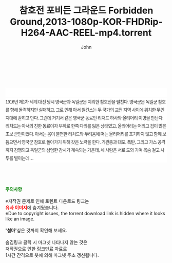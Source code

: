 ﻿---
layout: post
title:  "참호전 포비든 그라운드 Forbidden Ground,2013-1080p-KOR-FHDRip-H264-AAC-REEL-mp4.torrent"
author: John
categories: [ 영화 ]
tags: [  ]
image:  
description: "참호전 포비든 그라운드 Forbidden Ground,2013-1080p-KOR-FHDRip-H264-AAC-REEL-mp4 torrent 정보 공유"
toc: true
toc_sticky: true
---

<br>
<div class="view-img">
<a class="view_image" href="https://torrentmobile60.com/bbs/view_image.php?fn=%2Fdata%2Ffile%2Fmovie%2F3735182707_rEgnPT17_913bf58dcd68cf4c82d44067f3c2772019e98a3f.jpg" target="_blank"><img alt="" class="img-tag" content="https://torrentmobile60.com/data/file/movie/3735182707_rEgnPT17_913bf58dcd68cf4c82d44067f3c2772019e98a3f.jpg" itemprop="image" src="https://torrentmobile60.com/data/file/movie/3735182707_rEgnPT17_913bf58dcd68cf4c82d44067f3c2772019e98a3f.jpg"/></a><a class="view_image" href="https://torrentmobile60.com/bbs/view_image.php?fn=%2Fdata%2Ffile%2Fmovie%2F3735182707_pqXu6s34_541733f72fb38f4440dda0f43a2b83ec232154b9.jpg" target="_blank"><img alt="" class="img-tag" content="https://torrentmobile60.com/data/file/movie/3735182707_pqXu6s34_541733f72fb38f4440dda0f43a2b83ec232154b9.jpg" itemprop="image" src="https://torrentmobile60.com/data/file/movie/3735182707_pqXu6s34_541733f72fb38f4440dda0f43a2b83ec232154b9.jpg"/></a></div><div class="view-content" itemprop="description">
<p><br/></p><div class="title_area" style="margin:0px 0px 9px;padding:0px;list-style:none;font-size:12px;font-family:'나눔고딕', NanumGothic, '돋움', Dotum, Helvetica, 'AppleSDGothicNeo-Medium', AppleGothic, sans-serif;height:30px;float:none;background-color:rgb(255,255,255);"><h4 class="h_story" style="margin:5px 10px 0px 0px;padding:0px;list-style:none;font-size:12px;font-family:'돋움', sans-serif;height:18px;width:49px;background:url(&quot;https://ssl.pstatic.net/static/movie/2020/10/h_tx_sp5.png&quot;) no-repeat 0px -17px;float:left;"><strong class="blind" style="margin:0px;padding:0px;list-style:none;font-size:0px;font-family:inherit;color:inherit;width:1px;height:1px;line-height:0;">줄거리</strong></h4></div><p class="con_tx" style="margin-top:-7px;margin-bottom:-6px;list-style:none;font-size:14px;font-family:'나눔고딕', NanumGothic, '돋움', Dotum, Helvetica, 'AppleSDGothicNeo-Medium', AppleGothic, sans-serif;color:rgb(51,51,51);background-image:url(&quot;https://ssl.pstatic.net/static/movie/2014/01/blank.gif&quot;);letter-spacing:-1px;line-height:25px;background-color:rgb(255,255,255);">1916년 제1차 세계 대전 당시 영국군과 독일군은 지리한 참호전을 펼친다. 영국군은 독일군 참호를 향해 돌격하지만 실패하고, 그로 인해 아서 윌킨스는 두 국가의 교전 지역 사이에 위치한 무인 지대에 갇히고 만다. 그런데 거기서 같은 영국군 동료인 리처드 하사와 올리어리 이병을 만난다. 리처드는 아서의 친한 동료이자 부하로 한쪽 다리를 잃은 상태였고, 올리어리는 어리고 겁이 많은 초보 군인이었다. 아서는 몸이 불편한 리처드와 두려움에 떠는 올리어리를 포기하지 않고 함께 보듬으면서 영국군 참호로 돌아가기 위해 갖은 노력을 한다. 기관총과 대포, 폭탄, 그리고 가스 공격까지 감행되고 독일군의 삼엄한 감시가 계속되는 가운데, 세 사람은 서로 도와 가며 목숨 걸고 사투를 벌이는데…</p> </div>
    
<br><br><br>
<p data-ke-size="size16"><b><span style="color: green;">주의사항</span></b><br /><br />※저작권 문제로 인해 토렌트 다운로드 링크는<br /><b><span style="color: red;">유사 이미지</span></b>에 숨겨뒀습니다.<br />※Due to copyright issues, the torrent download link is hidden where it looks like an image.<br /><br /><b>'설마'</b>싶은 것까지 확인해 보세요.<br /><br />숨김링크 클릭 시 마그넷 나타나지 않는 것은<br />저작권으로 인한 링크만료 자료로<br />1시간 간격으로 봇에 의해 마그넷 주소 갱신됩니다.</p>
